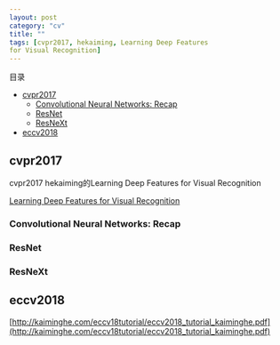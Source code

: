 ```yaml
---
layout: post
category: "cv"
title: ""
tags: [cvpr2017, hekaiming, Learning Deep Features
for Visual Recognition]
---
```


目录

<!-- TOC -->

- [cvpr2017](#cvpr2017)
    - [Convolutional Neural Networks: Recap](#convolutional-neural-networks-recap)
    - [ResNet](#resnet)
    - [ResNeXt](#resnext)
- [eccv2018](#eccv2018)

<!-- /TOC -->

## cvpr2017

cvpr2017 hekaiming的Learning Deep Features for Visual Recognition

[Learning Deep Features for Visual Recognition](http://deeplearning.csail.mit.edu/cvpr2017_tutorial_kaiminghe.pdf)

### Convolutional Neural Networks: Recap

### ResNet

### ResNeXt

## eccv2018

[http://kaiminghe.com/eccv18tutorial/eccv2018_tutorial_kaiminghe.pdf](http://kaiminghe.com/eccv18tutorial/eccv2018_tutorial_kaiminghe.pdf)

